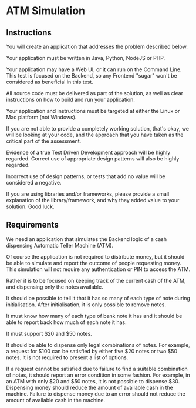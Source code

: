 # ATM Simulation## InstructionsYou will create an application that addresses the problem described below. 
Your application must be written in Java, Python, NodeJS or PHP.Your application may have a Web UI, or it can run on the Command Line. This test is focused on the Backend, so any Frontend "sugar" won't be considered as beneficial in this test.All source code must be delivered as part of the solution, as well as clear instructions on how to build and run your application.Your application and instructions must be targeted at either the Linux or Mac platform (not Windows).If you are not able to provide a completely working solution, that's okay, we will be looking at your code, and the approach that you have taken as the critical part of the assessment.Evidence of a true Test Driven Development approach will be highly regarded. Correct use of appropriate design patterns will also be highly regarded.Incorrect use of design patterns, or tests that add no value will be considered a negative.If you are using libraries and/or frameworks, please provide a small explanation of the library/framework, and why they added value to your solution.Good luck.## Requirements
We need an application that simulates the Backend logic of a cash dispensing Automatic Teller Machine (ATM).Of course the application is not required to distribute money, but it should be able to simulate and report the outcome of people requesting money.This simulation will not require any authentication or PIN to access the ATM.Rather it is to be focused on keeping track of the current cash of the ATM, and dispensing only the notes available.

It should be possible to tell it that it has so many of each type of note during initialisation. After initialisation, it is only possible to remove notes.It must know how many of each type of bank note it has and it should be able to report back how much of each note it has.It must support $20 and $50 notes.It should be able to dispense only legal combinations of notes. For example, a request for $100 can be satisfied by either five $20 notes or two $50 notes. It is not required to present a list of options.If a request cannot be satisfied due to failure to find a suitable combination of notes, it should report an error condition in some fashion. For example, in an ATM with only $20 and $50 notes, it is not possible to dispense $30.Dispensing money should reduce the amount of available cash in the machine.Failure to dispense money due to an error should not reduce the amount of available cash in the machine.
